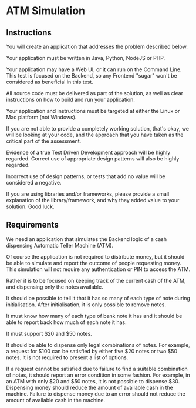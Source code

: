 # ATM Simulation## InstructionsYou will create an application that addresses the problem described below. 
Your application must be written in Java, Python, NodeJS or PHP.Your application may have a Web UI, or it can run on the Command Line. This test is focused on the Backend, so any Frontend "sugar" won't be considered as beneficial in this test.All source code must be delivered as part of the solution, as well as clear instructions on how to build and run your application.Your application and instructions must be targeted at either the Linux or Mac platform (not Windows).If you are not able to provide a completely working solution, that's okay, we will be looking at your code, and the approach that you have taken as the critical part of the assessment.Evidence of a true Test Driven Development approach will be highly regarded. Correct use of appropriate design patterns will also be highly regarded.Incorrect use of design patterns, or tests that add no value will be considered a negative.If you are using libraries and/or frameworks, please provide a small explanation of the library/framework, and why they added value to your solution.Good luck.## Requirements
We need an application that simulates the Backend logic of a cash dispensing Automatic Teller Machine (ATM).Of course the application is not required to distribute money, but it should be able to simulate and report the outcome of people requesting money.This simulation will not require any authentication or PIN to access the ATM.Rather it is to be focused on keeping track of the current cash of the ATM, and dispensing only the notes available.

It should be possible to tell it that it has so many of each type of note during initialisation. After initialisation, it is only possible to remove notes.It must know how many of each type of bank note it has and it should be able to report back how much of each note it has.It must support $20 and $50 notes.It should be able to dispense only legal combinations of notes. For example, a request for $100 can be satisfied by either five $20 notes or two $50 notes. It is not required to present a list of options.If a request cannot be satisfied due to failure to find a suitable combination of notes, it should report an error condition in some fashion. For example, in an ATM with only $20 and $50 notes, it is not possible to dispense $30.Dispensing money should reduce the amount of available cash in the machine.Failure to dispense money due to an error should not reduce the amount of available cash in the machine.
